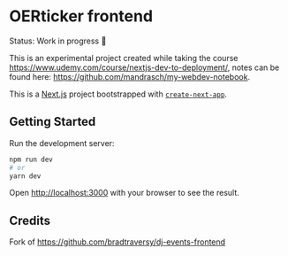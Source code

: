 # OERticker frontend

Status: Work in progress 👷

This is an experimental project created while taking the course https://www.udemy.com/course/nextjs-dev-to-deployment/, notes can be found here: https://github.com/mandrasch/my-webdev-notebook.

This is a [Next.js](https://nextjs.org/) project bootstrapped with [`create-next-app`](https://github.com/vercel/next.js/tree/canary/packages/create-next-app).

## Getting Started

Run the development server:

```bash
npm run dev
# or
yarn dev
```

Open [http://localhost:3000](http://localhost:3000) with your browser to see the result.

## Credits 

Fork of https://github.com/bradtraversy/dj-events-frontend